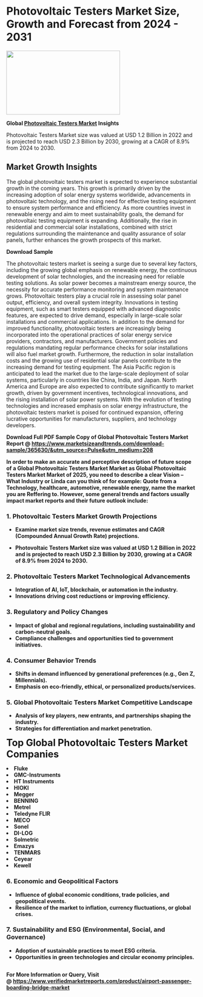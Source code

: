 <H1>Photovoltaic Testers Market Size, Growth and Forecast from 2024 - 2031</H1><img class="aligncenter size-medium wp-image-584254" src="https://thirdeyenews.in/wp-content/uploads/2024/09/Global-Market-Research-300x168.jpeg" alt="" width="300" height="168" /><p><strong>Global&nbsp;<a href="https://www.marketsizeandtrends.com/download-sample/365630/&amp;utm_source=Pulse&amp;utm_medium=208">Photovoltaic Testers Market</a> Insights</strong></p><p>Photovoltaic Testers Market size was valued at USD 1.2 Billion in 2022 and is projected to reach USD 2.3 Billion by 2030, growing at a CAGR of 8.9% from 2024 to 2030.</p><p><h2>Market Growth Insights</h2> <p>The global photovoltaic testers market is expected to experience substantial growth in the coming years. This growth is primarily driven by the increasing adoption of solar energy systems worldwide, advancements in photovoltaic technology, and the rising need for effective testing equipment to ensure system performance and efficiency. As more countries invest in renewable energy and aim to meet sustainability goals, the demand for photovoltaic testing equipment is expanding. Additionally, the rise in residential and commercial solar installations, combined with strict regulations surrounding the maintenance and quality assurance of solar panels, further enhances the growth prospects of this market.</p> <p><strong>Download Sample</strong></p> <p>The photovoltaic testers market is seeing a surge due to several key factors, including the growing global emphasis on renewable energy, the continuous development of solar technologies, and the increasing need for reliable testing solutions. As solar power becomes a mainstream energy source, the necessity for accurate performance monitoring and system maintenance grows. Photovoltaic testers play a crucial role in assessing solar panel output, efficiency, and overall system integrity. Innovations in testing equipment, such as smart testers equipped with advanced diagnostic features, are expected to drive demand, especially in large-scale solar installations and commercial applications. In addition to the demand for improved functionality, photovoltaic testers are increasingly being incorporated into the operational practices of solar energy service providers, contractors, and manufacturers. Government policies and regulations mandating regular performance checks for solar installations will also fuel market growth. Furthermore, the reduction in solar installation costs and the growing use of residential solar panels contribute to the increasing demand for testing equipment. The Asia Pacific region is anticipated to lead the market due to the large-scale deployment of solar systems, particularly in countries like China, India, and Japan. North America and Europe are also expected to contribute significantly to market growth, driven by government incentives, technological innovations, and the rising installation of solar power systems. With the evolution of testing technologies and increased emphasis on solar energy infrastructure, the photovoltaic testers market is poised for continued expansion, offering lucrative opportunities for manufacturers, suppliers, and technology developers.</p> <p><strong></p><p><span class=""><strong>Download Full PDF Sample Copy of Global Photovoltaic Testers Market Report</strong> @ <a href="https://www.marketsizeandtrends.com/download-sample/365630/&amp;utm_source=Pulse&amp;utm_medium=208" target="_blank">https://www.marketsizeandtrends.com/download-sample/365630/&amp;utm_source=Pulse&amp;utm_medium=208</a></span></p><p>In order to make an accurate and perceptive description of future scope of a Global&nbsp;Photovoltaic Testers Market Market as Global&nbsp;Photovoltaic Testers Market Market of 2025, you need to describe a clear Vision &ndash; What Industry or Linda can you think of for example: Quote from a Technology, healthcare, automotive, renewable energy, name the market you are Reffering to. However, some general trends and factors usually impact market reports and their future outlook include:</p><h3>1.&nbsp;<strong>Photovoltaic Testers Market Growth Projections</strong></h3><ul><li>Examine market size trends, revenue estimates and CAGR (Compounded Annual Growth Rate) projections.</li><li><p>Photovoltaic Testers Market size was valued at USD 1.2 Billion in 2022 and is projected to reach USD 2.3 Billion by 2030, growing at a CAGR of 8.9% from 2024 to 2030.</p></li></ul><h3>2.&nbsp;<strong>Photovoltaic Testers Market Technological Advancements</strong></h3><ul><li>Integration of AI, IoT, blockchain, or automation in the industry.</li><li>Innovations driving cost reductions or improving efficiency.</li></ul><h3>3.&nbsp;<strong>Regulatory and Policy Changes</strong></h3><ul><li>Impact of global and regional regulations, including sustainability and carbon-neutral goals.</li><li>Compliance challenges and opportunities tied to government initiatives.</li></ul><h3>4.&nbsp;<strong>Consumer Behavior Trends</strong></h3><ul><li>Shifts in demand influenced by generational preferences (e.g., Gen Z, Millennials).</li><li>Emphasis on eco-friendly, ethical, or personalized products/services.</li></ul><h3>5.&nbsp;<strong>Global Photovoltaic Testers Market Competitive Landscape</strong></h3><ul><li>Analysis of key players, new entrants, and partnerships shaping the industry.</li><li>Strategies for differentiation and market penetration.</li></ul><p data-pm-slice="1 1 []"><span style="color: inherit; font-family: inherit; font-size: 25px;">Top Global Photovoltaic Testers Market Companies</span></p><div class="" data-test-id=""><p><li>Fluke</li><li> GMC-Instruments</li><li> HT Instruments</li><li> HIOKI</li><li> Megger</li><li> BENNING</li><li> Metrel</li><li> Teledyne FLIR</li><li> MECO</li><li> Sonel</li><li> DI-LOG</li><li> Solmetric</li><li> Emazys</li><li> TENMARS</li><li> Ceyear</li><li> Kewell</li></p></div><h3>6.&nbsp;<strong>Economic and Geopolitical Factors</strong></h3><ul><li>Influence of global economic conditions, trade policies, and geopolitical events.</li><li>Resilience of the market to inflation, currency fluctuations, or global crises.</li></ul><h3>7.&nbsp;<strong>Sustainability and ESG (Environmental, Social, and Governance)</strong></h3><ul><li>Adoption of sustainable practices to meet ESG criteria.</li><li>Opportunities in green technologies and circular economy principles.</li></ul><h2><strong style="font-size: 14px;">For More Information or Query, Visit @&nbsp;</strong><a style="background-color: #ffffff; font-size: 14px;" href="https://www.marketsizeandtrends.com/report/photovoltaic-testers-market/" target="_blank">https://www.verifiedmarketreports.com/product/airport-passenger-boarding-bridge-market</a></h2>
